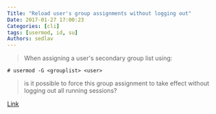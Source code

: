 ```yaml
---
Title: "Reload user's group assignments without logging out"
Date: 2017-01-27 17:00:23
Categories: [cli]
tags: [usermod, id, su]
Authors: sedlav
---
```


> When assigning a user's secondary group list using:

```
# usermod -G <grouplist> <user>
```

> is it possible to force this group assignment to take effect without logging out all running sessions?

[Link](http://superuser.com/questions/272061/reload-a-linux-users-group-assignments-without-logging-out)
